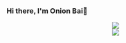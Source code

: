 ### Hi there, I'm Onion Bai👋
<p align="center">
    <a href="https://github.com/Onionbai"><img align="center" src="https://moe.stayclose.top/get/@onionbai?theme=rule34"></a><br>
    <img src="https://github-readme-stats.vercel.app/api?username=Onionbai&bg_color=30,e96443,904e95&title_color=fff&text_color=fff">
    <!-- <img src="https://github-readme-stats.vercel.app/api/top-langs/?username=Onionbai&bg_color=30,e96443,904e95&title_color=fff&text_color=fff" /> 
    <img src="http://github-readme-streak-stats.herokuapp.com?user=Onionbai&theme=dracula">
    <img src="https://github-profile-summary-cards.vercel.app/api/cards/profile-details?username=Onionbai&theme=monokai">-->
</p>

<!-- The plugin code is from Nriver@github.com/Nriver -->




<!--
**onionbai/onionbai** is a ✨ _special_ ✨ repository because its `README.md` (this file) appears on your GitHub profile.
Here are some ideas to get you started:

- 🔭 I’m currently working on ...
- 🌱 I’m currently learning ...
- 👯 I’m looking to collaborate on ...
- 🤔 I’m looking for help with ...
- 💬 Ask me about ...
- 📫 How to reach me: ...
- 😄 Pronouns: ...
- ⚡ Fun fact: ...
-->
